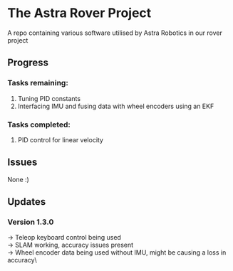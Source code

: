 # The Astra Rover Project

A repo containing various software utilised by Astra Robotics in our rover project

## Progress

### Tasks remaining:
1. Tuning PID constants
2. Interfacing IMU and fusing data with wheel encoders using an EKF
### Tasks completed:
1. PID control for linear velocity
## Issues
None :)

## Updates

### Version 1.3.0 
  -> Teleop keyboard control being used\
  -> SLAM working, accuracy issues present\
  -> Wheel encoder data being used without IMU, might be causing a loss in accuracy\
